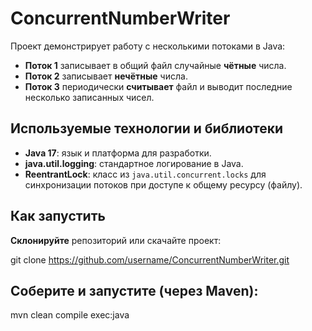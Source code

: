 # ConcurrentNumberWriter

Проект демонстрирует работу с несколькими потоками в Java:

- **Поток 1** записывает в общий файл случайные **чётные** числа.
- **Поток 2** записывает **нечётные** числа.
- **Поток 3** периодически **считывает** файл и выводит последние несколько записанных чисел.

## Используемые технологии и библиотеки

- **Java 17**: язык и платформа для разработки.
- **java.util.logging**: стандартное логирование в Java.
- **ReentrantLock**: класс из `java.util.concurrent.locks` для синхронизации потоков при доступе к общему ресурсу (файлу).

## Как запустить

 **Склонируйте** репозиторий или скачайте проект:
 
   git clone https://github.com/username/ConcurrentNumberWriter.git
   
## Соберите и запустите (через Maven):

  mvn clean compile exec:java

